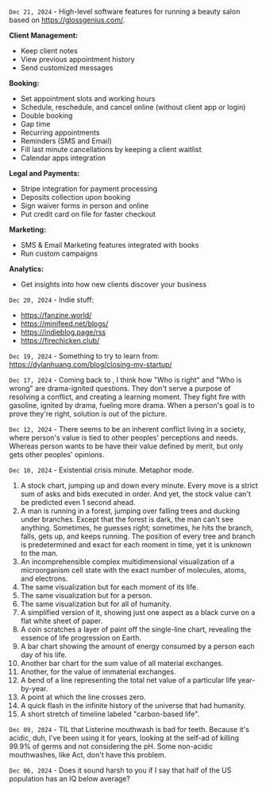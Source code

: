 `Dec 21, 2024` - High-level software features for running a beauty salon based on <https://glossgenius.com/>.

**Client Management:**
- Keep client notes
- View previous appointment history
- Send customized messages

**Booking:**
- Set appointment slots and working hours
- Schedule, reschedule, and cancel online (without client app or login)
- Double booking
- Gap time
- Recurring appointments
- Reminders (SMS and Email)
- Fill last minute cancellations by keeping a client waitlist
- Calendar apps integration

**Legal and Payments:**
- Stripe integration for payment processing
- Deposits collection upon booking
- Sign waiver forms in person and online
- Put credit card on file for faster checkout

**Marketing:**
- SMS & Email Marketing features integrated with books
- Run custom campaigns

**Analytics:**
- Get insights into how new clients discover your business

`Dec 20, 2024` - Indie stuff:
- <https://fanzine.world/>
- <https://minifeed.net/blogs/>
- <https://indieblog.page/rss>
- <https://firechicken.club/>

`Dec 19, 2024` - Something to try to learn from: https://dylanhuang.com/blog/closing-my-startup/

`Dec 17, 2024` - Coming back to [](/17_notes/28-karpman_drama_triangle.md),
I think how "Who is right" and "Who is wrong" are drama-ignited questions.
They don't serve a purpose of resolving a conflict, and creating a learning moment.
They fight fire with gasoline, ignited by drama, fueling more drama.
When a person's goal is to prove they're right, solution is out of the picture.

`Dec 12, 2024` - There seems to be an inherent conflict living in a society, where person's value is tied to other peoples' perceptions and needs. Whereas person wants to be have their value defined by merit, but only gets other peoples' opinions.

`Dec 10, 2024` - Existential crisis minute. Metaphor mode.

1. A stock chart, jumping up and down every minute. Every move is a strict sum of asks and bids executed in order. And yet, the stock value can't be predicted even 1 second ahead.
2. A man is running in a forest, jumping over falling trees and ducking under branches. Except that the forest is dark, the man can't see anything. Sometimes, he guesses right; sometimes, he hits the branch, falls, gets up, and keeps running. The position of every tree and branch is predetermined and exact for each moment in time, yet it is unknown to the man.
3. An incomprehensible complex multidimensional visualization of a microorganism cell state with the exact number of molecules, atoms, and electrons.
4. The same visualization but for each moment of its life.
5. The same visualization but for a person.
6. The same visualization but for all of humanity.
7. A simplified version of it, showing just one aspect as a black curve on a flat white sheet of paper.
8. A coin scratches a layer of paint off the single-line chart, revealing the essence of life progression on Earth.
9. A bar chart showing the amount of energy consumed by a person each day of his life.
10. Another bar chart for the sum value of all material exchanges.
11. Another, for the value of immaterial exchanges.
12. A bend of a line representing the total net value of a particular life year-by-year.
13. A point at which the line crosses zero.
14. A quick flash in the infinite history of the universe that had humanity.
15. A short stretch of timeline labeled "carbon-based life".

`Dec 09, 2024` - TIL that Listerine mouthwash is bad for teeth. Because it's acidic, duh, I've been using it for years, looking at the self-ad of killing 99.9% of germs and not considering the pH. Some non-acidic mouthwashes, like Act, don't have this problem.

`Dec 06, 2024` - Does it sound harsh to you if I say that half of the US population has an IQ below average?

